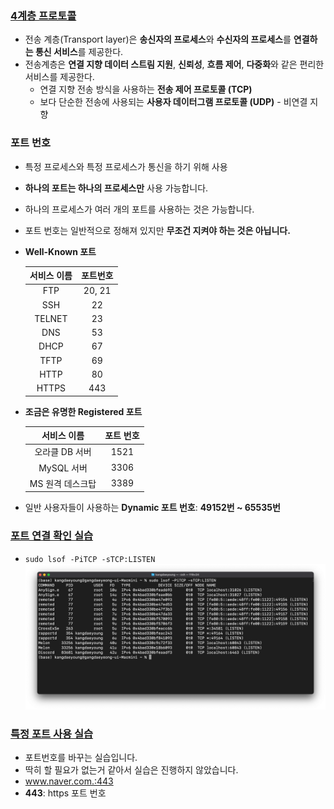 ### [4계층 프로토콜](https://youtu.be/tG0ldt4sBzY?list=PL0d8NnikouEWcF1jJueLdjRIC4HsUlULi)

- 전송 계층(Transport layer)은 **송신자의 프로세스**와 **수신자의 프로세스**를 **연결하는 통신 서비스**를 제공한다.
- 전송계층은 **연결 지향 데이터 스트림 지원**, **신뢰성**, **흐름 제어**, **다중화**와 같은 편리한 서비스를 제공한다.
  - 연결 지향 전송 방식을 사용하는 **전송 제어 프로토콜 (TCP)**
  - 보다 단순한 전송에 사용되는 **사용자 데이터그램 프로토콜 (UDP)** - 비연결 지향

### 포트 번호

- 특정 프로세스와 특정 프로세스가 통신을 하기 위해 사용

- **하나의 포트는 하나의 프로세스만** 사용 가능합니다.

- 하나의 프로세스가 여러 개의 포트를 사용하는 것은 가능합니다.

- 포트 번호는 일반적으로 정해져 있지만 **무조건 지켜야 하는 것은 아닙니다.**

- **Well-Known 포트**

  | 서비스 이름 | 포트번호 |
  | :---------: | :------: |
  |     FTP     |  20, 21  |
  |SSH|22|
  |TELNET|23|
  |DNS|53|
  |DHCP|67|
  |TFTP|69|
  |HTTP|80|
  |HTTPS|443|
  
- **조금은 유명한 Registered 포트**

  |   서비스 이름    | 포트 번호 |
  | :--------------: | :-------: |
  |  오라클 DB 서버  |   1521    |
  |    MySQL 서버    |   3306    |
  | MS 원격 데스크탑 |   3389    |

- 일반 사용자들이 사용하는 **Dynamic 포트 번호**: **49152번 ~ 65535번**

### [포트 연결 확인 실습](https://youtu.be/Jb7tCFp-udM?list=PL0d8NnikouEWcF1jJueLdjRIC4HsUlULi)

- `sudo lsof -PiTCP -sTCP:LISTEN`
  ![](imgs/7_check_ports.png)

### [특정 포트 사용 실습](https://youtu.be/Qqmwm3rFihk?list=PL0d8NnikouEWcF1jJueLdjRIC4HsUlULi)

- 포트번호를 바꾸는 실습입니다.
- 딱히 할 필요가 없는거 같아서 실습은 진행하지 않았습니다.
- www.naver.com.:443
- **443**: https 포트 번호


